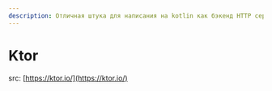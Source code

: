 ```yaml
---
description: Отличная штука для написания на kotlin как бэкенд HTTP сервера так и клиент
---
```


# Ktor

src: [https://ktor.io/](https://ktor.io/)
